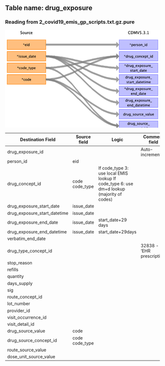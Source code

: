 ## Table name: drug_exposure

### Reading from 2_covid19_emis_gp_scripts.txt.gz.pure

![](md_files/image7.png)

| Destination Field | Source field | Logic | Comment field |
| --- | --- | --- | --- |
| drug_exposure_id |  |  | Auto-increment |
| person_id | eid |  |  |
| drug_concept_id | code<br>code_type | If code_type 3: use local EMIS lookup  If code_type 6: use dm+d lookup (majority of codes) |  |
| drug_exposure_start_date | issue_date |  |  |
| drug_exposure_start_datetime | issue_date |  |  |
| drug_exposure_end_date | issue_date | start_date+29 days |  |
| drug_exposure_end_datetime | issue_date | start_date+29days |  |
| verbatim_end_date |  |  |  |
| drug_type_concept_id |  |  | 32838 - ‘EHR prescription’ |
| stop_reason |  |  |  |
| refills |  |  |  |
| quantity |  |  |  |
| days_supply |  |  |  |
| sig |  |  |  |
| route_concept_id |  |  |  |
| lot_number |  |  |  |
| provider_id |  |  |  |
| visit_occurrence_id |  |  |  |
| visit_detail_id |  |  |  |
| drug_source_value | code |  |  |
| drug_source_concept_id | code<br>code_type |  |  |
| route_source_value |  |  |  |
| dose_unit_source_value |  |  |  |